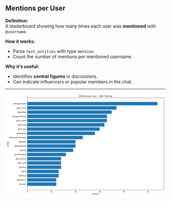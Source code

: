 ## Mentions per User

**Definition:**  
A leaderboard showing how many times each user was **mentioned** with `@username`.

**How it works:**
- Parse `text_entities` with type `mention`.
- Count the number of mentions per mentioned username.

**Why it’s useful:**
- Identifies **central figures** in discussions.
- Can indicate influencers or popular members in the chat.

---

![Visualisation example](mentions_per_user.png)